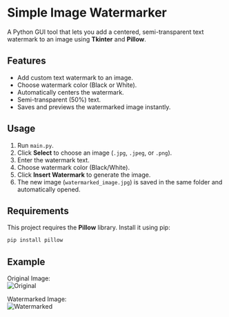 # Simple Image Watermarker
A Python GUI tool that lets you add a centered, semi-transparent text watermark to an image using **Tkinter** and **Pillow**.

## Features
- Add custom text watermark to an image.
- Choose watermark color (Black or White).
- Automatically centers the watermark.
- Semi-transparent (50%) text.
- Saves and previews the watermarked image instantly.

## Usage
1. Run `main.py`.
2. Click **Select** to choose an image (`.jpg`, `.jpeg`, or `.png`).
3. Enter the watermark text.
4. Choose watermark color (Black/White).
5. Click **Insert Watermark** to generate the image.
6. The new image (`watermarked_image.jpg`) is saved in the same folder and automatically opened.

## Requirements
This project requires the **Pillow** library. Install it using pip:

```bash
pip install pillow
```

## Example

Original Image:  
![Original](images/image.jpg)

Watermarked Image:  
![Watermarked](images/watermarked_image.jpg)
